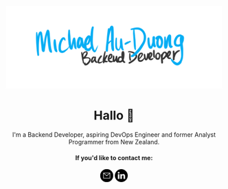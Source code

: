 # [![michael au-duong header](https://github.com/mauduong/mauduong/blob/main/assets/gh-banner.png)](https://mauduong.github.io/)

<h1 align="center">Hallo 👋</h1>

<p align="center">
  I'm a Backend Developer, aspiring DevOps Engineer and former Analyst Programmer from New Zealand.
</p>

<h4 align="center">If you'd like to contact me:</h2>
<p align="center">
  <a href="mailto:mauduong.contact@gmail.com"><img width="30" height="30" src="https://github.com/mauduong/mauduong/blob/main/assets/envelope-icon.svg"></a>
  <a href="https://www.linkedin.com/in/mauduong/"><img width="30" height="30" src="https://github.com/mauduong/mauduong/blob/main/assets/linkedin-icon.svg"></a>
</p>
